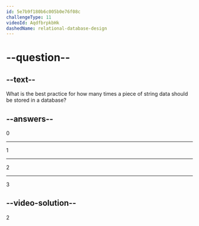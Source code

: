 ```yaml
---
id: 5e7b9f180b6c005b0e76f08c
challengeType: 11
videoId: AqdfbrpkbHk
dashedName: relational-database-design
---
```


# --question--

## --text--

What is the best practice for how many times a piece of string data should be stored in a database?

## --answers--

0

---

1

---

2

---

3

## --video-solution--

2

